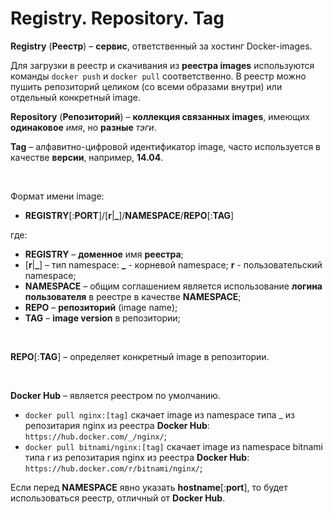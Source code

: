 # Registry. Repository. Tag
**Registry** (**Реестр**) – **сервис**, ответственный за хостинг Docker-images.<br>

Для загрузки в реестр и скачивания из **реестра images** используются команды `docker push` и `docker pull` соответственно. В реестр можно пушить репозиторий целиком (со всеми образами внутри) или отдельный конкретный image.<br>

**Repository** (**Репозиторий**) – **коллекция связанных images**, имеющих **одинаковое** *имя*, но **разные** *тэги*.<br>

**Tag** – алфавитно-цифровой идентификатор image, часто используется в качестве **версии**, например, **14.04**.<br>

<br>

Формат имени image:
- **REGISTRY**[:**PORT**]/[**r**|**_**]/**NAMESPACE**/**REPO**[:**TAG**]

где:
- **REGISTRY** – **доменное** имя **реестра**;
- [**r**|**_**] – тип namespace: **_** - корневой namespace; **r** - пользовательский namespace;
- **NAMESPACE** – общим соглашением является использование **логина пользователя** в реестре в качестве **NAMESPACE**;
- **REPO** – **репозиторий** (image name);
- **TAG** – **image version** в репозитории;

<br>

**REPO**[:**TAG**] – определяет конкретный image в репозитории.<br>

<br>

**Docker Hub** – является реестром по умолчанию.<br>

- `docker pull nginx:[tag]` скачает image из namespace типа _ из репозитария nginx из реестра **Docker Hub**: `https://hub.docker.com/_/nginx/`;
- `docker pull bitnami/nginx:[tag]` скачает image из namespace bitnami типа r из репозитария nginx из реестра **Docker Hub**: `https://hub.docker.com/r/bitnami/nginx/`;

Если перед **NAMESPACE** явно указать **hostname**[:**port**], то будет использоваться реестр, отличный от **Docker Hub**.<br>
